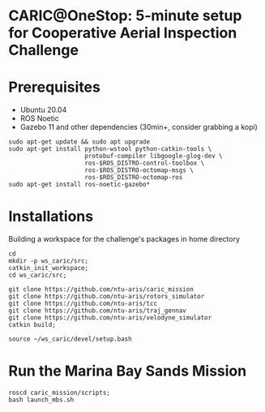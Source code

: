 # CARIC@OneStop: 5-minute setup for Cooperative Aerial Inspection Challenge

# Prerequisites

* Ubuntu 20.04
* ROS Noetic
* Gazebo 11 and other dependencies (30min+, consider grabbing a kopi)

```
sudo apt-get update && sudo apt upgrade
sudo apt-get install python-wstool python-catkin-tools \
                     protobuf-compiler libgoogle-glog-dev \
                     ros-$ROS_DISTRO-control-toolbox \
                     ros-$ROS_DISTRO-octomap-msgs \
                     ros-$ROS_DISTRO-octomap-ros
sudo apt-get install ros-noetic-gazebo*
```

# Installations

Building a workspace for the challenge's packages in home directory

```
cd
mkdir -p ws_caric/src;
catkin_init_workspace;
cd ws_caric/src;

git clone https://github.com/ntu-aris/caric_mission
git clone https://github.com/ntu-aris/rotors_simulator
git clone https://github.com/ntu-aris/tcc
git clone https://github.com/ntu-aris/traj_gennav
git clone https://github.com/ntu-aris/velodyne_simulator
catkin build;

source ~/ws_caric/devel/setup.bash

```

# Run the Marina Bay Sands Mission

```
roscd caric_mission/scripts;
bash launch_mbs.sh
```
